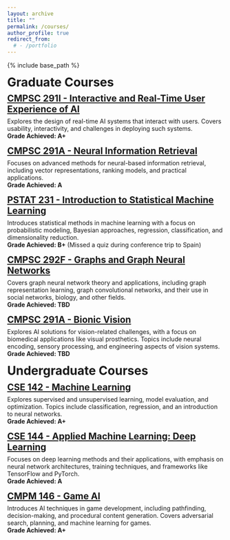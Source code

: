 ```yaml
---
layout: archive
title: ""
permalink: /courses/
author_profile: true
redirect_from:
  # - /portfolio
---
```

{% include base_path %}
<!-- <hr>  -->

<style>

  p {
      display: block;
      margin-block-start: .5em;
  }

  h1 {
      /* font-size: 1.25em; */
      margin: 0.2em 0 0.3em;
  }

  h2 {
      /* font-size: 1.25em; */
      margin: 0.2em 0 0.2em;
  }

  body {
      padding: 60px 0 0;
  }

  .author__bio {
      padding-right: 70px;
  }

  .project-container {
    display: flex;
    gap: 2rem;
    margin-bottom: 2rem;
    align-items: center;
    flex-wrap: wrap;
  }

  /* @media (max-width: 768px) {
    .project-container {
      flex-direction: column;
    }

    .project-image, .project-content {
      max-width: 100%;
    }

    .project-image {
      margin-bottom: 1rem;
    }
  } */

    @media (max-width: 768px) {
      .project-container {
        flex-direction: column;
      }

      .project-image, .project-content {
        max-width: 100%;
      }

      .project-image {
        display: none; /* Hide all images */
      }
    }
</style>


<h1>Graduate Courses</h1>
<h2 id="cmpsc291i">
  <a href="https://cs.ucsb.edu/education/courses/special-topics-seminars/special-topics-course/cmpsc-291i-interactive-and-real" target="_blank">
    CMPSC 291I - Interactive and Real-Time User Experience of AI
  </a>
</h2>
<p>
  Explores the design of real-time AI systems that interact with users. Covers usability, interactivity, and challenges in deploying such systems.
  <br><strong>Grade Achieved: A+ </strong>
</p>

<h2 id="cmpsc291a">
  <a href="https://cs.ucsb.edu/education/courses/special-topics-seminars/special-topics-course/cmpsc-291a-neural-information" target="_blank">
    CMPSC 291A - Neural Information Retrieval
  </a>
</h2>
<p>
Focuses on advanced methods for neural-based information retrieval, including vector representations, ranking models, and practical applications.
<br><strong>Grade Achieved: A </strong>
</p>

<h2 id="pstat231">
  <a href="https://catalog.ucsb.edu/courses/PSTAT%20231" target="_blank">
    PSTAT 231 - Introduction to Statistical Machine Learning
  </a>
</h2>
<p>
  Introduces statistical methods in machine learning with a focus on probabilistic modeling, Bayesian approaches, regression, classification, and dimensionality reduction.
  <br><strong>Grade Achieved: B+</strong> (Missed a quiz during conference trip to Spain)
</p>

<h2 id="cmpsc292f">
  <a href="https://cs.ucsb.edu/education/courses/special-topics-seminars/cmpsc-292f-graphs-and-graph-neural-networks" target="_blank">
    CMPSC 292F - Graphs and Graph Neural Networks
  </a>
</h2>
<p>  Covers graph neural network theory and applications, including graph representation learning, graph convolutional networks, and their use in social networks, biology, and other fields.
  <br><strong>Grade Achieved: TBD</strong>
</p>

<h2 id="bionicvision">
  <a href="https://cs.ucsb.edu/education/courses/special-topics-seminars/special-topics-course/cmpsc-291a-bionic-vision-0" target="_blank">
    CMPSC 291A - Bionic Vision
  </a>
</h2>
<p>  Explores AI solutions for vision-related challenges, with a focus on biomedical applications like visual prosthetics. Topics include neural encoding, sensory processing, and engineering aspects of vision systems.
  <br><strong>Grade Achieved: TBD</strong>
</p>

<h1>Undergraduate Courses</h1>



<h2 id="cse142">
  <a href="https://courses.engineering.ucsc.edu/courses/cse142" target="_blank">
    CSE 142 - Machine Learning
  </a>
</h2>
<p>  Explores supervised and unsupervised learning, model evaluation, and optimization. Topics include classification, regression, and an introduction to neural networks.
  <br><strong>Grade Achieved: A+</strong>
</p>

<h2 id="cse144">
  <a href="https://courses.engineering.ucsc.edu/courses/cse144" target="_blank">
    CSE 144 - Applied Machine Learning: Deep Learning
  </a>
</h2>
<p> Focuses on deep learning methods and their applications, with emphasis on neural network architectures, training techniques, and frameworks like TensorFlow and PyTorch.
  <br><strong>Grade Achieved: A</strong>
</p>

<h2 id="cmpm146">
  <a href="https://courses.engineering.ucsc.edu/courses/cmpm146" target="_blank">
    CMPM 146 - Game AI
  </a>
</h2>
<p>  Introduces AI techniques in game development, including pathfinding, decision-making, and procedural content generation. Covers adversarial search, planning, and machine learning for games.
  <br><strong>Grade Achieved: A+</strong>
</p>

<link rel="stylesheet" href="https://cdnjs.cloudflare.com/ajax/libs/font-awesome/5.15.4/css/all.min.css">
